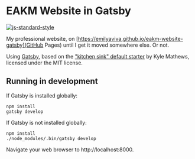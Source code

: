 # EAKM Website in Gatsby
[![js-standard-style](https://cdn.rawgit.com/feross/standard/master/badge.svg)](https://github.com/feross/standard)

My professional website, on [https://emilyaviva.github.io/eakm-website-gatsby](GitHub Pages) until I get it moved somewhere else. Or not.

Using [Gatsby](https://github.com/gatsbyjs/gatsby), based on the ["kitchen sink" default starter](https://github.com/gatsbyjs/gatsby-starter-default) by Kyle Mathews, licensed under the MIT license.

## Running in development
If Gatsby is installed globally:

```
npm install
gatsby develop
```

If Gatsby is not installed globally:

```
npm install
./node_modules/.bin/gatsby develop
```

Navigate your web browser to http://localhost:8000.

